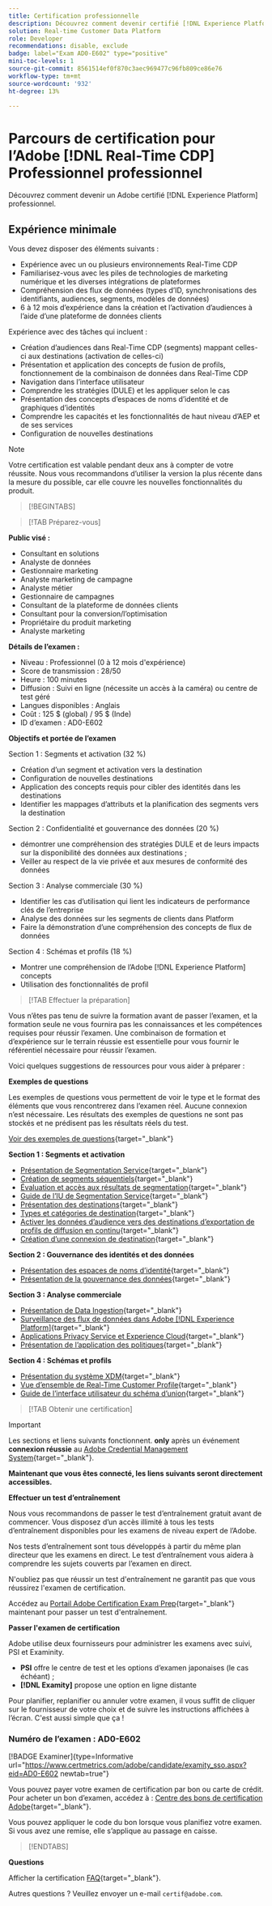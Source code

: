 ```yaml
---
title: Certification professionnelle
description: Découvrez comment devenir certifié [!DNL Experience Platform] Professionnel dans [!DNL Real-Time Customer Data Platform]
solution: Real-time Customer Data Platform
role: Developer
recommendations: disable, exclude
badge: label="Exam AD0-E602" type="positive"
mini-toc-levels: 1
source-git-commit: 8561514ef0f870c3aec969477c96fb809ce86e76
workflow-type: tm+mt
source-wordcount: '932'
ht-degree: 13%

---
```


# Parcours de certification pour l’Adobe [!DNL Real-Time CDP] Professionnel professionnel

Découvrez comment devenir un Adobe certifié [!DNL Experience Platform] professionnel.

## Expérience minimale

Vous devez disposer des éléments suivants :

* Expérience avec un ou plusieurs environnements Real-Time CDP
* Familiarisez-vous avec les piles de technologies de marketing numérique et les diverses intégrations de plateformes
* Compréhension des flux de données (types d’ID, synchronisations des identifiants, audiences, segments, modèles de données)
* 6 à 12 mois d’expérience dans la création et l’activation d’audiences à l’aide d’une plateforme de données clients

Expérience avec des tâches qui incluent :

* Création d’audiences dans Real-Time CDP (segments) mappant celles-ci aux destinations (activation de celles-ci)
* Présentation et application des concepts de fusion de profils, fonctionnement de la combinaison de données dans Real-Time CDP
* Navigation dans l’interface utilisateur
* Comprendre les stratégies (DULE) et les appliquer selon le cas
* Présentation des concepts d’espaces de noms d’identité et de graphiques d’identités
* Comprendre les capacités et les fonctionnalités de haut niveau d’AEP et de ses services
* Configuration de nouvelles destinations

>[!NOTE]
>
>Votre certification est valable pendant deux ans à compter de votre réussite. Nous vous recommandons d’utiliser la version la plus récente dans la mesure du possible, car elle couvre les nouvelles fonctionnalités du produit.

>[!BEGINTABS]

>[!TAB Préparez-vous]

**Public visé :**

* Consultant en solutions
* Analyste de données
* Gestionnaire marketing
* Analyste marketing de campagne
* Analyste métier
* Gestionnaire de campagnes
* Consultant de la plateforme de données clients
* Consultant pour la conversion/l’optimisation
* Propriétaire du produit marketing
* Analyste marketing

**Détails de l’examen :**

* Niveau : Professionnel (0 à 12 mois d&#39;expérience)
* Score de transmission : 28/50
* Heure : 100 minutes
* Diffusion : Suivi en ligne (nécessite un accès à la caméra) ou centre de test géré
* Langues disponibles : Anglais
* Coût : 125 $ (global) / 95 $ (Inde)
* ID d’examen : AD0-E602

**Objectifs et portée de l’examen**

Section 1 : Segments et activation (32 %)

* Création d’un segment et activation vers la destination
* Configuration de nouvelles destinations
* Application des concepts requis pour cibler des identités dans les destinations
* Identifier les mappages d’attributs et la planification des segments vers la destination

Section 2 : Confidentialité et gouvernance des données (20 %)

* démontrer une compréhension des stratégies DULE et de leurs impacts sur la disponibilité des données aux destinations ;
* Veiller au respect de la vie privée et aux mesures de conformité des données

Section 3 : Analyse commerciale (30 %)

* Identifier les cas d’utilisation qui lient les indicateurs de performance clés de l’entreprise
* Analyse des données sur les segments de clients dans Platform
* Faire la démonstration d’une compréhension des concepts de flux de données

Section 4 : Schémas et profils (18 %)

* Montrer une compréhension de l’Adobe [!DNL Experience Platform] concepts
* Utilisation des fonctionnalités de profil

>[!TAB Effectuer la préparation]

Vous n’êtes pas tenu de suivre la formation avant de passer l’examen, et la formation seule ne vous fournira pas les connaissances et les compétences requises pour réussir l’examen. Une combinaison de formation et d’expérience sur le terrain réussie est essentielle pour vous fournir le référentiel nécessaire pour réussir l’examen.

Voici quelques suggestions de ressources pour vous aider à préparer :

**Exemples de questions**

Les exemples de questions vous permettent de voir le type et le format des éléments que vous rencontrerez dans l’examen réel. Aucune connexion n’est nécessaire. Les résultats des exemples de questions ne sont pas stockés et ne prédisent pas les résultats réels du test.

[Voir des exemples de questions](https://scorpion.caveon.com/launchpad/ad3-e602-adobe-real-time-cdp-business-practitioner-professional-sample-questions){target="_blank"}

**Section 1 : Segments et activation**

* [Présentation de Segmentation Service](https://experienceleague.adobe.com/docs/experience-platform/segmentation/home.html?lang=fr){target="_blank"}
* [Création de segments séquentiels](https://experienceleague.adobe.com/docs/platform-learn/tutorials/segments/create-sequential-segments.html?lang=en){target="_blank"}
* [Évaluation et accès aux résultats de segmentation](https://experienceleague.adobe.com/docs/experience-platform/segmentation/tutorials/evaluate-a-segment.html?lang=fr){target="_blank"}
* [Guide de l’IU de Segmentation Service](https://experienceleague.adobe.com/docs/experience-platform/segmentation/ui/overview.html?lang=en#scheduled-segmentation){target="_blank"}
* [Présentation des destinations](https://experienceleague.adobe.com/docs/experience-platform/destinations/home.html?lang=fr){target="_blank"}
* [Types et catégories de destination](https://experienceleague.adobe.com/docs/experience-platform/destinations/destination-types.html?lang=en){target="_blank"}
* [Activer les données d’audience vers des destinations d’exportation de profils de diffusion en continu](https://experienceleague.adobe.com/docs/experience-platform/destinations/ui/activate/activate-streaming-profile-destinations.html?lang=en){target="_blank"}
* [Création d’une connexion de destination](https://experienceleague.adobe.com/docs/experience-platform/destinations/ui/connect-destination.html?lang=fr){target="_blank"}

**Section 2 : Gouvernance des identités et des données**

* [Présentation des espaces de noms d’identité](https://experienceleague.adobe.com/docs/experience-platform/identity/namespaces.html?lang=fr){target="_blank"}
* [Présentation de la gouvernance des données](https://experienceleague.adobe.com/docs/experience-platform/data-governance/home.html?lang=fr){target="_blank"}

**Section 3 : Analyse commerciale**

* [Présentation de Data Ingestion](https://experienceleague.adobe.com/docs/experience-platform/ingestion/home.html?lang=en){target="_blank"}
* [Surveillance des flux de données dans Adobe [!DNL Experience Platform]](https://experienceleague.adobe.com/docs/platform-learn/tutorials/monitoring/data-monitoring.html?lang=en){target="_blank"}
* [Applications Privacy Service et Experience Cloud](https://experienceleague.adobe.com/docs/experience-platform/privacy/experience-cloud-apps.html?lang=en){target="_blank"}
* [Présentation de l’application des politiques](https://experienceleague.adobe.com/docs/experience-platform/data-governance/enforcement/overview.html?lang=en){target="_blank"}

**Section 4 : Schémas et profils**

* [Présentation du système XDM](https://experienceleague.adobe.com/docs/experience-platform/xdm/home.html?lang=fr){target="_blank"}
* [Vue d’ensemble de Real-Time Customer Profile](https://experienceleague.adobe.com/docs/experience-platform/rtcdp/profile/profile-overview.html?lang=en){target="_blank"}
* [Guide de l’interface utilisateur du schéma d’union](https://experienceleague.adobe.com/docs/experience-platform/profile/union-schemas/union-schema.html?lang=fr){target="_blank"}

>[!TAB Obtenir une certification]

>[!IMPORTANT]
>
>Les sections et liens suivants fonctionnent. **only**  après un événement **connexion réussie** au [Adobe Credential Management System](http://www.certmetrics.com/adobe){target="_blank"}.

**Maintenant que vous êtes connecté, les liens suivants seront directement accessibles.**

**Effectuer un test d’entraînement**

Nous vous recommandons de passer le test d’entraînement gratuit avant de commencer. Vous disposez d’un accès illimité à tous les tests d’entraînement disponibles pour les examens de niveau expert de l’Adobe.

Nos tests d’entraînement sont tous développés à partir du même plan directeur que les examens en direct. Le test d’entraînement vous aidera à comprendre les sujets couverts par l’examen en direct.

N&#39;oubliez pas que réussir un test d&#39;entraînement ne garantit pas que vous réussirez l&#39;examen de certification.

Accédez au [Portail Adobe Certification Exam Prep](https://www.certmetrics.com/adobe/candidate/gmetrix_sso.aspx){target="_blank"} maintenant pour passer un test d&#39;entraînement.

**Passer l&#39;examen de certification**

Adobe utilise deux fournisseurs pour administrer les examens avec suivi, PSI et Examinity.

* **PSI** offre le centre de test et les options d’examen japonaises (le cas échéant) ;
* **[!DNL Examity]** propose une option en ligne distante

Pour planifier, replanifier ou annuler votre examen, il vous suffit de cliquer sur le fournisseur de votre choix et de suivre les instructions affichées à l’écran. C&#39;est aussi simple que ça !

### Numéro de l’examen : AD0-E602

[!BADGE Examiner]{type=Informative url="https://www.certmetrics.com/adobe/candidate/examity_sso.aspx?eid=AD0-E602 newtab=true"}

Vous pouvez payer votre examen de certification par bon ou carte de crédit. Pour acheter un bon d’examen, accédez à : [Centre des bons de certification Adobe](https://market.xvoucher.com/adobe/global){target="_blank"}.

Vous pouvez appliquer le code du bon lorsque vous planifiez votre examen. Si vous avez une remise, elle s’applique au passage en caisse.

>[!ENDTABS]

**Questions**

Afficher la certification [FAQ](https://experienceleague.adobe.com/docs/certification/certification/faq.html?lang=en){target="_blank"}.

Autres questions ? Veuillez envoyer un e-mail `certif@adobe.com`.
